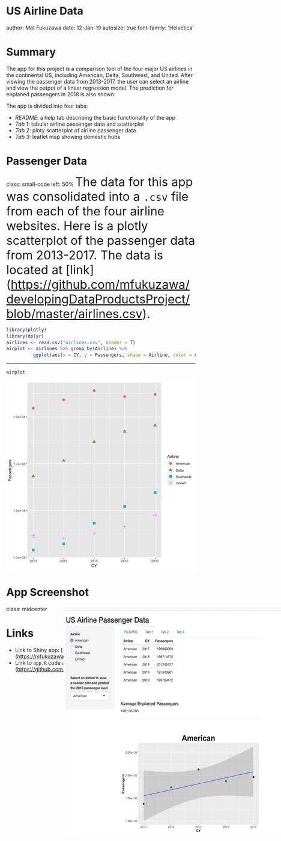 US Airline Data
========================================================
author: Mat Fukuzawa
date: 12-Jan-19
autosize: true
font-family: 'Helvetica'

<style>
.section .reveal .state-background {
    background-image: url('airplane.png');
    background-position: center center;
    background-attachment: fixed;
    background-repeat: no-repeat;
    background-size: cover;
    height: 100%;
}
</style>

<style>
.small-code pre code {
  font-size: 1em;
}
</style>

<style>
.midcenter {
    position: fixed;
    top: 50%;
    left: 50%;
}
</style>

Summary
========================================================

The app for this project is a comparison tool of the four major US airlines in the continental US, including American, Delta, Southwest, and United. After viewing the passenger data from 2013-2017, the user can select an airline and view the output of a linear regression model. The prediction for enplaned passengers in 2018 is also shown.  

The app is divided into four tabs:
- *README*: a help tab describing the basic functionality of the app
- *Tab 1*: tabular airline passenger data and scatterplot
- *Tab 2*: ploty scatterplot of airline passenger data
- *Tab 3*: leaflet map showing domestic hubs

Passenger Data
========================================================
class: small-code
left: 50%
<font size = 6em> The data for this app was consolidated into a `.csv` file from each of the four airline websites. Here is a plotly scatterplot of the passenger data from 2013-2017. The data is located at [link] (https://github.com/mfukuzawa/developingDataProductsProject/blob/master/airlines.csv). </font>


```r
library(plotly)
library(dplyr)
airlines <- read.csv("airlines.csv", header = T)
airplot <- airlines %>% group_by(Airline) %>%
          ggplot(aes(x = CY, y = Passengers, shape = Airline, color = Airline)) + geom_point(size = 3)
```

***

```r
airplot
```

![plot of chunk unnamed-chunk-2](week4pres-figure/unnamed-chunk-2-1.png)

App Screenshot
========================================================
class: midcenter

<div class = "midcenter" style="margin-left:-100px; margin-top:-300px;">
<img src="apptab1.png" width = "700" height = "600"></img>
</div>

Links
========================================================

- Link to Shiny app: [Shiny Server] (https://mfukuzawa.shinyapps.io/airlineapp/)
- Link to `app.R` code and data file on github: [GitHub Repo] (https://github.com/mfukuzawa/developingDataProductsProject)
